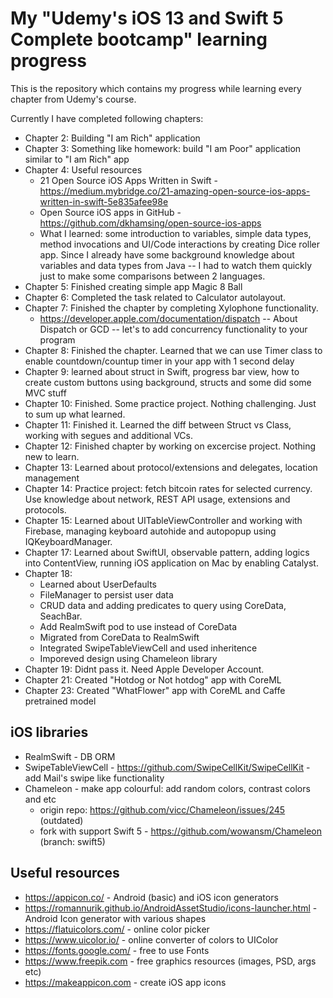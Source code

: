 # My "Udemy's iOS 13 and Swift 5 Complete bootcamp" learning progress

This is the repository which contains my progress while learning every chapter from Udemy's course.

Currently I have completed following chapters:
* Chapter 2: Building "I am Rich" application
* Chapter 3: Something like homework: build "I am Poor" application similar to "I am Rich" app
* Chapter 4: Useful resources
  * 21 Open Source iOS Apps Written in Swift - https://medium.mybridge.co/21-amazing-open-source-ios-apps-written-in-swift-5e835afee98e
  * Open Source iOS apps in GitHub - https://github.com/dkhamsing/open-source-ios-apps
  * What I learned: some introduction to variables, simple data types, method invocations and UI/Code interactions by creating Dice roller app. Since I already have some background knowledge about variables and data types from Java -- I had to watch them quickly just to make some comparisons between 2 languages.
* Chapter 5: Finished creating simple app Magic 8 Ball
* Chapter 6: Completed the task related to Calculator autolayout.
* Chapter 7: Finished the chapter by completing Xylophone functionality.
  * https://developer.apple.com/documentation/dispatch -- About Dispatch or GCD -- let's to add concurrency functionality to your program
* Chapter 8: Finished the chapter. Learned that we can use Timer class to enable countdown/countup timer in your app with 1 second delay
* Chapter 9: learned about struct in Swift, progress bar view, how to create custom buttons using background, structs and some did some MVC stuff
* Chapter 10: Finished. Some practice project. Nothing challenging. Just to sum up what learned.
* Chapter 11: Finished it. Learned the diff between Struct vs Class, working with segues and additional VCs.
* Chapter 12: Finished chapter by working on excercise project. Nothing new to learn.
* Chapter 13: Learned about protocol/extensions and delegates, location management
* Chapter 14: Practice project: fetch bitcoin rates for selected currency. Use knowledge about network, REST API usage, extensions and protocols.
* Chapter 15: Learned about UITableViewController and working with Firebase, managing keyboard autohide and autopopup using IQKeyboardManager.
* Chapter 17: Learned about SwiftUI, observable pattern, adding logics into ContentView, running iOS application on Mac by enabling Catalyst.
* Chapter 18:
   - Learned about UserDefaults
   - FileManager to persist user data
   - CRUD data and adding predicates to query using CoreData, SeachBar.
   - Add RealmSwift pod to use instead of CoreData
   - Migrated from CoreData to RealmSwift
   - Integrated SwipeTableViewCell and used inheritence
   - Imporeved design using Chameleon library
* Chapter 19: Didnt pass it. Need Apple Developer Account.
* Chapter 21: Created "Hotdog or Not hotdog" app with CoreML
* Chapter 23: Created "WhatFlower" app with CoreML and Caffe pretrained model

## iOS libraries
* RealmSwift - DB ORM
* SwipeTableViewCell - https://github.com/SwipeCellKit/SwipeCellKit - add Mail's swipe like functionality
* Chameleon - make app colourful: add random colors, contrast colors and etc
  - origin repo: https://github.com/vicc/Chameleon/issues/245 (outdated)
  - fork with support Swift 5 - https://github.com/wowansm/Chameleon (branch: swift5)

## Useful resources
* https://appicon.co/ - Android (basic) and iOS icon generators
* https://romannurik.github.io/AndroidAssetStudio/icons-launcher.html - Android Icon generator with various shapes
* https://flatuicolors.com/ - online color picker
* https://www.uicolor.io/ - online converter of colors to UIColor
* https://fonts.google.com/ - free to use Fonts
* https://www.freepik.com - free graphics resources (images, PSD, args etc)
* https://makeappicon.com - create iOS app icons
